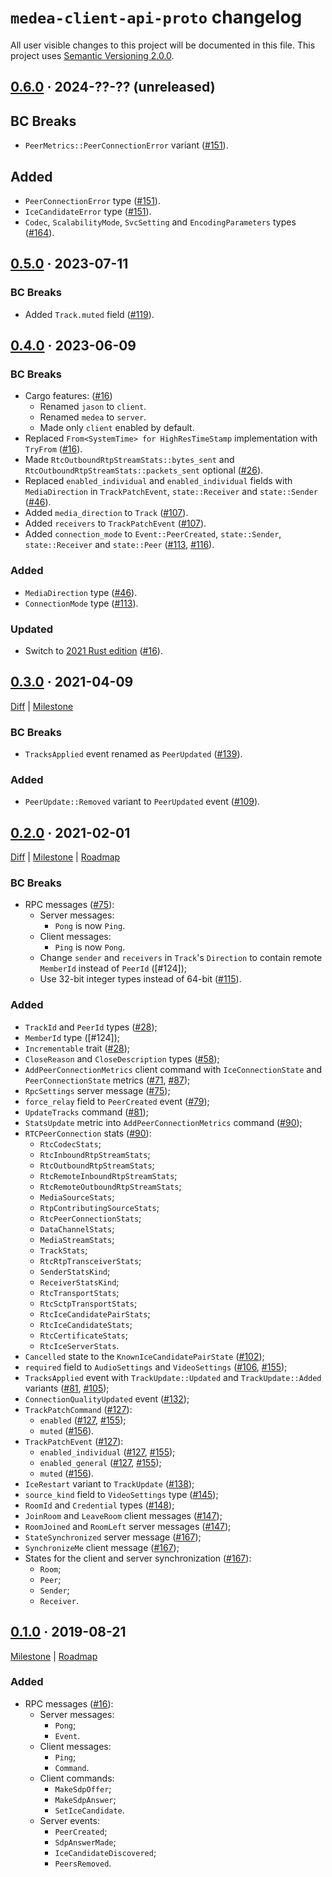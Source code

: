 `medea-client-api-proto` changelog
==================================

All user visible changes to this project will be documented in this file. This project uses [Semantic Versioning 2.0.0].




## [0.6.0] · 2024-??-?? (unreleased)
[0.6.0]: /../../tree/medea-client-api-proto-0.6.0/proto/client-api

## BC Breaks

- `PeerMetrics::PeerConnectionError` variant ([#151]).

## Added

- `PeerConnectionError` type ([#151]).
- `IceCandidateError` type ([#151]).
- `Codec`, `ScalabilityMode`, `SvcSetting` and `EncodingParameters` types ([#164]).

[#151]: /../../pull/151
[#164]: /../../pull/164




## [0.5.0] · 2023-07-11
[0.5.0]: /../../tree/medea-client-api-proto-0.5.0/proto/client-api

### BC Breaks

- Added `Track.muted` field ([#119]).

[#119]: /../../pull/119




## [0.4.0] · 2023-06-09
[0.4.0]: /../../tree/medea-client-api-proto-0.4.0/proto/client-api

### BC Breaks

- Cargo features: ([#16])
    - Renamed `jason` to `client`.
    - Renamed `medea` to `server`.
    - Made only `client` enabled by default.
- Replaced `From<SystemTime> for HighResTimeStamp` implementation with `TryFrom` ([#16]).
- Made `RtcOutboundRtpStreamStats::bytes_sent` and `RtcOutboundRtpStreamStats::packets_sent` optional ([#26]).
- Replaced `enabled_individual` and `enabled_individual` fields with `MediaDirection` in `TrackPatchEvent`, `state::Receiver` and `state::Sender` ([#46]).
- Added `media_direction` to `Track` ([#107]).
- Added `receivers` to `TrackPatchEvent` ([#107]).
- Added `connection_mode` to `Event::PeerCreated`, `state::Sender`, `state::Receiver` and `state::Peer` ([#113], [#116]).

### Added

- `MediaDirection` type ([#46]).
- `ConnectionMode` type ([#113]).

### Updated

- Switch to [2021 Rust edition][012-1] ([#16]).

[#16]: /../../pull/16
[#26]: /../../pull/26
[#46]: /../../pull/46
[#107]: /../../pull/107
[#113]: /../../pull/113
[#116]: /../../pull/116
[012-1]: https://doc.rust-lang.org/edition-guide/rust-2021/index.html




## [0.3.0] · 2021-04-09
[0.3.0]: https://github.com/instrumentisto/medea/tree/medea-client-api-proto-0.3.0/proto/client-api

[Diff](https://github.com/instrumentisto/medea/compare/medea-client-api-proto-0.2.0...medea-client-api-proto-0.3.0) | [Milestone](https://github.com/instrumentisto/medea/milestone/2)

### BC Breaks

- `TracksApplied` event renamed as `PeerUpdated` ([#139]).

### Added

- `PeerUpdate::Removed` variant to `PeerUpdated` event ([#109]).

[#109]: https://github.com/instrumentisto/medea/pull/109
[#139]: https://github.com/instrumentisto/medea/pull/139




## [0.2.0] · 2021-02-01
[0.2.0]: https://github.com/instrumentisto/medea/tree/medea-client-api-proto-0.2.0/proto/client-api

[Diff](https://github.com/instrumentisto/medea/compare/medea-client-api-proto-0.1.0...medea-client-api-proto-0.2.0) | [Milestone](https://github.com/instrumentisto/medea/milestone/2) | [Roadmap](https://github.com/instrumentisto/medea/issues/27)

### BC Breaks

- RPC messages ([#75]):
    - Server messages:
        - `Pong` is now `Ping`.
    - Client messages:
        - `Ping` is now `Pong`.
    - Change `sender` and `receivers` in `Track`'s `Direction` to contain remote `MemberId` instead of `PeerId` ([#124]);
    - Use 32-bit integer types instead of 64-bit ([#115]).

### Added

- `TrackId` and `PeerId` types ([#28]);
- `MemberId` type ([#124]);
- `Incrementable` trait ([#28]);
- `CloseReason` and `CloseDescription` types ([#58]);
- `AddPeerConnectionMetrics` client command with `IceConnectionState` and `PeerConnectionState` metrics ([#71], [#87]);
- `RpcSettings` server message ([#75]);
- `force_relay` field to `PeerCreated` event ([#79]);
- `UpdateTracks` command ([#81]);
- `StatsUpdate` metric into `AddPeerConnectionMetrics` command ([#90]);
- `RTCPeerConnection` stats ([#90]):
    - `RtcCodecStats`;
    - `RtcInboundRtpStreamStats`;
    - `RtcOutboundRtpStreamStats`;
    - `RtcRemoteInboundRtpStreamStats`;
    - `RtcRemoteOutboundRtpStreamStats`;
    - `MediaSourceStats`;
    - `RtpContributingSourceStats`;
    - `RtcPeerConnectionStats`;
    - `DataChannelStats`;
    - `MediaStreamStats`;
    - `TrackStats`;
    - `RtcRtpTransceiverStats`;
    - `SenderStatsKind`;
    - `ReceiverStatsKind`;
    - `RtcTransportStats`;
    - `RtcSctpTransportStats`;
    - `RtcIceCandidatePairStats`;
    - `RtcIceCandidateStats`;
    - `RtcCertificateStats`;
    - `RtcIceServerStats`.
- `Cancelled` state to the `KnownIceCandidatePairState` ([#102]);
- `required` field to `AudioSettings` and `VideoSettings` ([#106], [#155]);
- `TracksApplied` event with `TrackUpdate::Updated` and `TrackUpdate::Added` variants ([#81], [#105]);
- `ConnectionQualityUpdated` event ([#132]);
- `TrackPatchCommand` ([#127]):
    - `enabled` ([#127], [#155]);
    - `muted` ([#156]).
- `TrackPatchEvent` ([#127]):
    - `enabled_individual` ([#127], [#155]);
    - `enabled_general` ([#127], [#155]);
    - `muted` ([#156]).
- `IceRestart` variant to `TrackUpdate` ([#138]);
- `source_kind` field to `VideoSettings` type ([#145]);
- `RoomId` and `Credential` types ([#148]);
- `JoinRoom` and `LeaveRoom` client messages ([#147]);
- `RoomJoined` and `RoomLeft` server messages ([#147]);
- `StateSynchronized` server message ([#167]);
- `SynchronizeMe` client message ([#167]);
- States for the client and server synchronization ([#167]):
    - `Room`;
    - `Peer`;
    - `Sender`;
    - `Receiver`.

[#28]: https://github.com/instrumentisto/medea/pull/28
[#58]: https://github.com/instrumentisto/medea/pull/58
[#71]: https://github.com/instrumentisto/medea/pull/71
[#75]: https://github.com/instrumentisto/medea/pull/75
[#79]: https://github.com/instrumentisto/medea/pull/79
[#81]: https://github.com/instrumentisto/medea/pull/81
[#87]: https://github.com/instrumentisto/medea/pull/87
[#90]: https://github.com/instrumentisto/medea/pull/90
[#102]: https://github.com/instrumentisto/medea/pull/102
[#105]: https://github.com/instrumentisto/medea/pull/105
[#106]: https://github.com/instrumentisto/medea/pull/106
[#115]: https://github.com/instrumentisto/medea/pull/115
[#132]: https://github.com/instrumentisto/medea/pull/132
[#127]: https://github.com/instrumentisto/medea/pull/127
[#138]: https://github.com/instrumentisto/medea/pull/138
[#145]: https://github.com/instrumentisto/medea/pull/145
[#147]: https://github.com/instrumentisto/medea/pull/147
[#148]: https://github.com/instrumentisto/medea/pull/148
[#155]: https://github.com/instrumentisto/medea/pull/155
[#156]: https://github.com/instrumentisto/medea/pull/156
[#167]: https://github.com/instrumentisto/medea/pull/167




## [0.1.0] · 2019-08-21
[0.1.0]: https://github.com/instrumentisto/medea/tree/medea-client-api-proto-0.1.0/proto/client-api

[Milestone](https://github.com/instrumentisto/medea/milestone/1) | [Roadmap](https://github.com/instrumentisto/medea/issues/8)

### Added

- RPC messages ([#16](https://github.com/instrumentisto/medea/pull/16)):
    - Server messages:
        - `Pong`;
        - `Event`.
    - Client messages:
        - `Ping`;
        - `Command`.
    - Client commands:
        - `MakeSdpOffer`;
        - `MakeSdpAnswer`;
        - `SetIceCandidate`.
    - Server events:
        - `PeerCreated`;
        - `SdpAnswerMade`;
        - `IceCandidateDiscovered`;
        - `PeersRemoved`.





[Semantic Versioning 2.0.0]: https://semver.org

